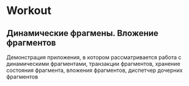# Workout
## Динамические фрагмены. Вложение фрагментов
Демонстрация приложения, в котором рассматривается работа с динамическими фрагментами, транзакции фрагментов, хранение состояния фрагмента, вложения фрагментов, диспетчер дочерних фрагментов